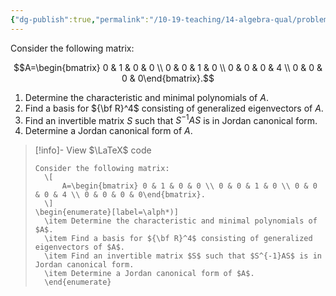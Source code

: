 ```yaml
---
{"dg-publish":true,"permalink":"/10-19-teaching/14-algebra-qual/problem-bank/linear-algebra/jordan-canonical-form-of-a-matrix/","tags":["linear_algebra"],"updated":"2025-03-19T11:13:25-07:00"}
---
```


Consider the following matrix:

$$A=\begin{bmatrix} 0 & 1 & 0 & 0 \\ 0 & 0 & 1 & 0 \\ 0 & 0 & 0 & 4 \\ 0 & 0 & 0 & 0\end{bmatrix}.$$

1. Determine the characteristic and minimal polynomials of $A$.
2. Find a basis for ${\bf R}^4$ consisting of generalized eigenvectors of $A$.
3. Find an invertible matrix $S$ such that $S^{-1}AS$ is in Jordan canonical form.
4. Determine a Jordan canonical form of $A$.

> [!info]- View $\LaTeX$ code
> ```
> Consider the following matrix:
> 	\[
> 		A=\begin{bmatrix} 0 & 1 & 0 & 0 \\ 0 & 0 & 1 & 0 \\ 0 & 0 & 0 & 4 \\ 0 & 0 & 0 & 0\end{bmatrix}.
> 	\]
> \begin{enumerate}[label=\alph*)]
> 	\item Determine the characteristic and minimal polynomials of $A$.
> 	\item Find a basis for ${\bf R}^4$ consisting of generalized eigenvectors of $A$.
> 	\item Find an invertible matrix $S$ such that $S^{-1}AS$ is in Jordan canonical form.
> 	\item Determine a Jordan canonical form of $A$.
> 	\end{enumerate}
> ```